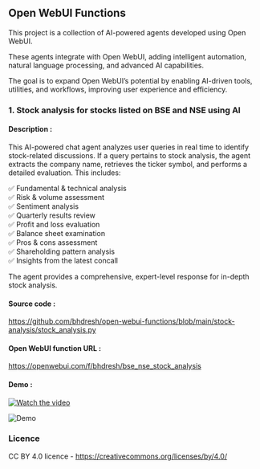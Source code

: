 ## Open WebUI Functions

This project is a collection of AI-powered agents developed using Open WebUI.

These agents integrate with Open WebUI, adding intelligent automation, natural language processing, and advanced AI capabilities.

The goal is to expand Open WebUI’s potential by enabling AI-driven tools, utilities, and workflows, improving user experience and efficiency.


### 1. Stock analysis for stocks listed on BSE and NSE using AI

#### Description :
This AI-powered chat agent analyzes user queries in real time to identify stock-related discussions. If a query pertains to stock analysis, the agent extracts the company name, retrieves the ticker symbol, and performs a detailed evaluation. This includes:

  ✅ Fundamental & technical analysis<br>
  ✅ Risk & volume assessment<br>
✅ Sentiment analysis<br>
✅ Quarterly results review<br>
✅ Profit and loss evaluation<br>
✅ Balance sheet examination<br>
✅ Pros & cons assessment<br>
✅ Shareholding pattern analysis<br>
✅ Insights from the latest concall<br>

The agent provides a comprehensive, expert-level response for in-depth stock analysis.

#### Source code :
  https://github.com/bhdresh/open-webui-functions/blob/main/stock-analysis/stock_analysis.py
#### Open WebUI function URL :
  https://openwebui.com/f/bhdresh/bse_nse_stock_analysis
#### Demo : 

  [![Watch the video]()](https://www.youtube.com/watch?v=-HvslP5lI7Y)

  
  ![Demo](https://github.com/bhdresh/open-webui-functions/blob/main/stock-analysis/Demo.gif)



  
### Licence
CC BY 4.0 licence - https://creativecommons.org/licenses/by/4.0/
